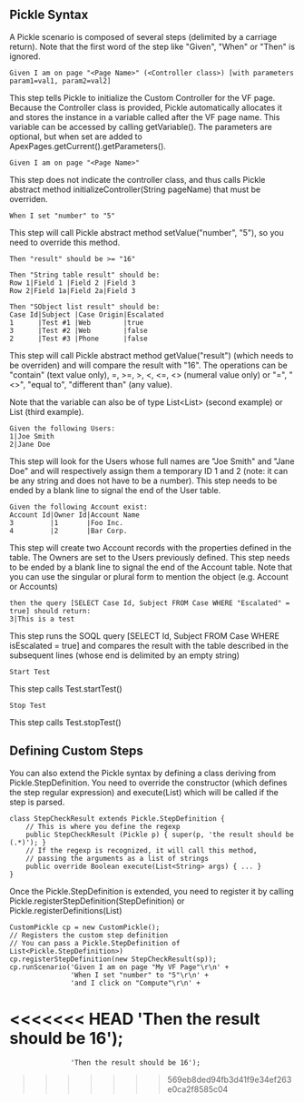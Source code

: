 Pickle Syntax
-------------

A Pickle scenario is composed of several steps (delimited by a carriage return). Note that the first word of the step like "Given", "When" or "Then" is ignored.

    Given I am on page "<Page Name>" (<Controller class>) [with parameters param1=val1, param2=val2]

This step tells Pickle to initialize the Custom Controller for the VF page. Because the Controller class is provided, Pickle automatically allocates it and stores the instance in a variable called after the VF page name. This variable can be accessed by calling getVariable(<variable name>). The parameters are optional, but when set are added to ApexPages.getCurrent().getParameters().

    Given I am on page "<Page Name>"
    
This step does not indicate the controller class, and thus calls Pickle abstract method initializeController(String pageName) that must be overriden.

    When I set "number" to "5"
    
This step will call Pickle abstract method setValue("number", "5"), so you need to override this method.

    Then "result" should be >= "16"
    
    Then "String table result" should be:
    Row 1|Field 1 |Field 2 |Field 3 
    Row 2|Field 1a|Field 2a|Field 3
    
    Then "SObject list result" should be:
    Case Id|Subject |Case Origin|Escalated
    1      |Test #1 |Web        |true     
    3      |Test #2 |Web        |false    
    2      |Test #3 |Phone      |false
    
This step will call Pickle abstract method getValue("result") (which needs to be overriden) and will compare the result with "16". The operations can be "contain" (text value only), =, >=, >, <, <=, <> (numeral value only) or "=", "<>", "equal to", "different than" (any value).

Note that the variable can also be of type List<List<String>> (second example) or List<SObject> (third example).

    Given the following Users:
    1|Joe Smith
    2|Jane Doe
      

This step will look for the Users whose full names are "Joe Smith" and "Jane Doe" and will respectively assign them a temporary ID 1 and 2 (note: it can be any string and does not have to be a number). This step needs to be ended by a blank line to signal the end of the User table.

    Given the following Account exist:
    Account Id|Owner Id|Account Name
    3         |1       |Foo Inc.    
    4         |2       |Bar Corp.
      
    
This step will create two Account records with the properties defined in the table. The Owners are set to the Users previously defined. This step needs to be ended by a blank line to signal the end of the Account table. Note that you can use the singular or plural form to mention the object (e.g. Account or Accounts)

    then the query [SELECT Case Id, Subject FROM Case WHERE "Escalated" = true] should return:
    3|This is a test
      

This step runs the SOQL query [SELECT Id, Subject FROM Case WHERE isEscalated = true] and compares the result with the table described in the subsequent lines (whose end is delimited by an empty string)

    Start Test

This step calls Test.startTest()

    Stop Test

This step calls Test.stopTest()

Defining Custom Steps
----

You can also extend the Pickle syntax by defining a class deriving from Pickle.StepDefinition. You need to override the constructor (which defines the step regular expression) and execute(List<String>) which will be called if the step is parsed.

    class StepCheckResult extends Pickle.StepDefinition {
        // This is where you define the regexp
        public StepCheckResult (Pickle p) { super(p, 'the result should be (.*)'); }
        // If the regexp is recognized, it will call this method,
        // passing the arguments as a list of strings
        public override Boolean execute(List<String> args) { ... }
    }

Once the Pickle.StepDefinition is extended, you need to register it by calling Pickle.registerStepDefinition(StepDefinition) or Pickle.registerDefinitions(List<StepDefinition>)

    CustomPickle cp = new CustomPickle();
    // Registers the custom step definition
    // You can pass a Pickle.StepDefinition of List<Pickle.StepDefinition>)
    cp.registerStepDefinition(new StepCheckResult(sp));
    cp.runScenario('Given I am on page "My VF Page"\r\n' +
                   'When I set "number" to "5"\r\n' +
                   'and I click on "Compute"\r\n' +
<<<<<<< HEAD
                   'Then the result should be 16');
=======
                   'Then the result should be 16');
>>>>>>> 569eb8ded94fb3d41f9e34ef263e0ca2f8585c04
